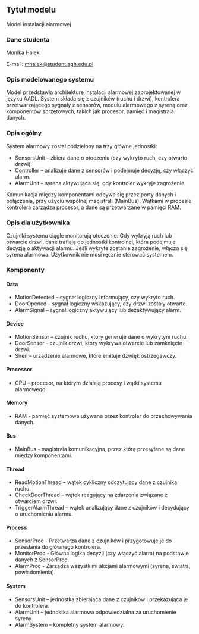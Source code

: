 ## Tytuł modelu
Model instalacji alarmowej 

### Dane studenta
Monika Halek

E-mail: mhalek@student.agh.edu.pl
### Opis modelowanego systemu
Model przedstawia architekturę instalacji alarmowej zaprojektowanej w języku AADL. System składa się z czujników (ruchu i drzwi), kontrolera przetwarzającego sygnały z sensorów, modułu alarmowego z syreną oraz komponentów sprzętowych, 
takich jak procesor, pamięć i magistrala danych. 

### Opis ogólny
System alarmowy został podzielony na trzy główne jednostki:
- SensorsUnit – zbiera dane o otoczeniu (czy wykryto ruch, czy otwarto drzwi).
- Controller – analizuje dane z sensorów i podejmuje decyzję, czy włączyć alarm.
- AlarmUnit – syrena aktywująca się, gdy kontroler wykryje zagrożenie.

Komunikacja między komponentami odbywa się przez porty danych i połączenia, przy użyciu wspólnej magistrali (MainBus). Wątkami w procesie kontrolera zarządza procesor, a dane są przetwarzane w pamięci RAM. 

### Opis dla użytkownika
Czujniki systemu ciągle monitorują otoczenie. Gdy wykryją ruch lub otwarcie drzwi, dane trafiają do jednostki kontrolnej, która podejmuje decyzję o aktywacji alarmu. Jeśli wykryte zostanie zagrożenie, włącza się syrena alarmowa. 
Użytkownik nie musi ręcznie sterować systemem.

### Komponenty
#### Data
- MotionDetected – sygnał logiczny informujący, czy wykryto ruch.
- DoorOpened – sygnał logiczny wskazujący, czy drzwi zostały otwarte.
- AlarmSignal – sygnał logiczny aktywujący lub dezaktywujący alarm.
#### Device
- MotionSensor – czujnik ruchu, który generuje dane o wykrytym ruchu.
- DoorSensor – czujnik drzwi, który wykrywa otwarcie lub zamknięcie drzwi.
- Siren – urządzenie alarmowe, które emituje dźwięk ostrzegawczy.
#### Processor
- CPU – procesor, na którym działają procesy i wątki systemu alarmowego.
#### Memory
- RAM - pamięć systemowa używana przez kontroler do przechowywania danych.
#### Bus
- MainBus - magistrala komunikacyjna, przez którą przesyłane są dane między komponentami.
#### Thread
- ReadMotionThread – wątek cykliczny odczytujący dane z czujnika ruchu.
- CheckDoorThread – wątek reagujący na zdarzenia związane z otwarciem drzwi.
- TriggerAlarmThread – wątek analizujący dane z czujników i decydujący o uruchomieniu alarmu.
#### Process
- SensorProc -	Przetwarza dane z czujników i przygotowuje je do przesłania do głównego kontrolera.
- MonitorProc	- Główna logika decyzji (czy włączyć alarm) na podstawie danych z SensorProc.
- AlarmProc	- Zarządza wszystkimi akcjami alarmowymi (syrena, światła, powiadomienia).
#### System
- SensorsUnit – jednostka zbierająca dane z czujników i przekazująca je do kontrolera.
- AlarmUnit – jednostka alarmowa odpowiedzialna za uruchomienie syreny.
- AlarmSystem – kompletny system alarmowy.
